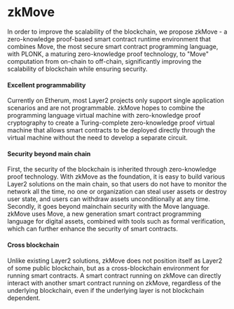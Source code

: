 # zkMove

In order to improve the scalability of the blockchain, we propose zkMove - a zero-knowledge proof-based smart contract runtime environment that combines Move, the most secure smart contract programming language, with PLONK, a maturing zero-knowledge proof technology, to "Move" computation from on-chain to off-chain, significantly improving the scalability of blockchain while ensuring security.

#### Excellent programmability

Currently on Etherum, most Layer2 projects only support single application scenarios and are not programmable. zkMove hopes to combine the programming language virtual machine with zero-knowledge proof cryptography to create a Turing-complete zero-knowledge proof virtual machine that allows smart contracts to be deployed directly through the virtual machine without the need to develop a separate circuit.

#### Security beyond main chain

First, the security of the blockchain is inherited through zero-knowledge proof technology. With zkMove as the foundation, it is easy to build various Layer2 solutions on the main chain, so that users do not have to monitor the network all the time, no one or organization can steal user assets or destroy user state, and users can withdraw assets unconditionally at any time. Secondly, it goes beyond mainchain security with the Move language. zkMove uses Move, a new generation smart contract programming language for digital assets, combined with tools such as formal verification, which can further enhance the security of smart contracts.

#### Cross blockchain

Unlike existing Layer2 solutions, zkMove does not position itself as Layer2 of some public blockchain, but as a cross-blockchain environment for running smart contracts. A smart contract running on zkMove can directly interact with another smart contract running on zkMove, regardless of the underlying blockchain, even if the underlying layer is not blockchain dependent.
